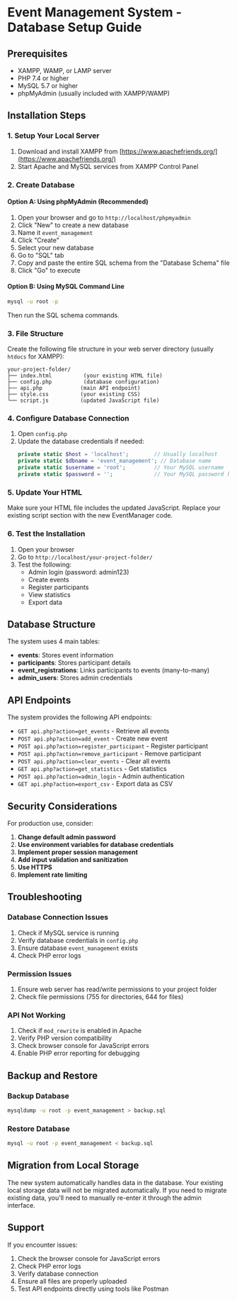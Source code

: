 # Event Management System - Database Setup Guide

## Prerequisites

- XAMPP, WAMP, or LAMP server
- PHP 7.4 or higher
- MySQL 5.7 or higher
- phpMyAdmin (usually included with XAMPP/WAMP)

## Installation Steps

### 1. Setup Your Local Server

1. Download and install XAMPP from [https://www.apachefriends.org/](https://www.apachefriends.org/)
2. Start Apache and MySQL services from XAMPP Control Panel

### 2. Create Database

#### Option A: Using phpMyAdmin (Recommended)

1. Open your browser and go to `http://localhost/phpmyadmin`
2. Click "New" to create a new database
3. Name it `event_management`
4. Click "Create"
5. Select your new database
6. Go to "SQL" tab
7. Copy and paste the entire SQL schema from the "Database Schema" file
8. Click "Go" to execute

#### Option B: Using MySQL Command Line

```bash
mysql -u root -p
```

Then run the SQL schema commands.

### 3. File Structure

Create the following file structure in your web server directory (usually `htdocs` for XAMPP):

```
your-project-folder/
├── index.html          (your existing HTML file)
├── config.php          (database configuration)
├── api.php            (main API endpoint)
├── style.css          (your existing CSS)
└── script.js          (updated JavaScript file)
```

### 4. Configure Database Connection

1. Open `config.php`
2. Update the database credentials if needed:
   ```php
   private static $host = 'localhost';        // Usually localhost
   private static $dbname = 'event_management'; // Database name
   private static $username = 'root';         // Your MySQL username
   private static $password = '';             // Your MySQL password (empty for XAMPP default)
   ```

### 5. Update Your HTML

Make sure your HTML file includes the updated JavaScript. Replace your existing script section with the new EventManager code.

### 6. Test the Installation

1. Open your browser
2. Go to `http://localhost/your-project-folder/`
3. Test the following:
   - Admin login (password: admin123)
   - Create events
   - Register participants
   - View statistics
   - Export data

## Database Structure

The system uses 4 main tables:

- **events**: Stores event information
- **participants**: Stores participant details
- **event_registrations**: Links participants to events (many-to-many)
- **admin_users**: Stores admin credentials

## API Endpoints

The system provides the following API endpoints:

- `GET api.php?action=get_events` - Retrieve all events
- `POST api.php?action=add_event` - Create new event
- `POST api.php?action=register_participant` - Register participant
- `POST api.php?action=remove_participant` - Remove participant
- `POST api.php?action=clear_events` - Clear all events
- `GET api.php?action=get_statistics` - Get statistics
- `POST api.php?action=admin_login` - Admin authentication
- `GET api.php?action=export_csv` - Export data as CSV

## Security Considerations

For production use, consider:

1. **Change default admin password**
2. **Use environment variables for database credentials**
3. **Implement proper session management**
4. **Add input validation and sanitization**
5. **Use HTTPS**
6. **Implement rate limiting**

## Troubleshooting

### Database Connection Issues

1. Check if MySQL service is running
2. Verify database credentials in `config.php`
3. Ensure database `event_management` exists
4. Check PHP error logs

### Permission Issues

1. Ensure web server has read/write permissions to your project folder
2. Check file permissions (755 for directories, 644 for files)

### API Not Working

1. Check if `mod_rewrite` is enabled in Apache
2. Verify PHP version compatibility
3. Check browser console for JavaScript errors
4. Enable PHP error reporting for debugging

## Backup and Restore

### Backup Database

```bash
mysqldump -u root -p event_management > backup.sql
```

### Restore Database

```bash
mysql -u root -p event_management < backup.sql
```

## Migration from Local Storage

The new system automatically handles data in the database. Your existing local storage data will not be migrated automatically. If you need to migrate existing data, you'll need to manually re-enter it through the admin interface.

## Support

If you encounter issues:

1. Check the browser console for JavaScript errors
2. Check PHP error logs
3. Verify database connection
4. Ensure all files are properly uploaded
5. Test API endpoints directly using tools like Postman